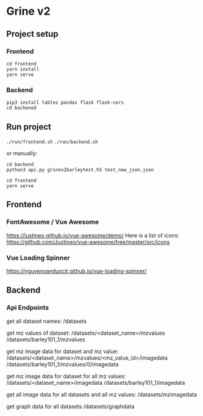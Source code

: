 # Grine v2

## Project setup

### Frontend
```
cd frontend
yarn install
yarn serve
```

### Backend
```
pip3 install tables pandas flask flask-cors
cd backened
```

## Run project
`./run/frontend.sh`
`./run/backend.sh`

or manually:

```
cd backend
python3 api.py grinev2barleytest.h5 test_new_json.json
```

```
cd frontend
yarn serve
```


## Frontend

### FontAwesome / Vue Awesome
https://justineo.github.io/vue-awesome/demo/
Here is a list of icons: https://github.com/Justineo/vue-awesome/tree/master/src/icons

### Vue Loading Spinner
https://nguyenvanduocit.github.io/vue-loading-spinner/

## Backend

### Api Endpoints
get all dataset names:
/datasets

get mz values of dataset:
/datasets/<dataset_name>/mzvalues
/datasets/barley101_1/mzvalues

get mz image data for dataset and mz value:
/datasets/<dataset_name>/mzvalues/<mz_value_id>/imagedata
/datasets/barley101_1/mzvalues/0/imagedata

get mz image data for dataset for all mz values:
/datasets/<dataset_name>/imagedata
/datasets/barley101_1/imagedata

get all image data for all datasets and all mz values:
/datasets/mzimagedata

get graph data for all datasets
/datasets/graphdata
